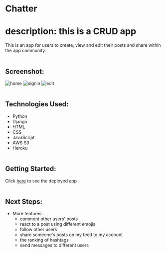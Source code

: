 # **Chatter**

# description: this is a CRUD app
This is an app for users to create, view and edit their posts and share within the app community. 
<br><br>

## Screenshot:
![home](https://user-images.githubusercontent.com/109245976/235284156-e898bc95-0f14-41fc-9692-b9e68839eb62.PNG)
![signin](https://user-images.githubusercontent.com/109245976/235284164-27ed3971-097a-489a-aaf6-5f274be9adcb.PNG)
![edit](https://user-images.githubusercontent.com/109245976/235284712-11f05bef-a83e-42e1-a945-0c849d4515e9.png)
<br><br>

## Technologies Used:
* Python
* Django
* HTML
* CSS
* JavaScript
* AWS S3
* Heroku
<br><br>

## Getting Started: 
Click [here](https://chatter-k.herokuapp.com/) to see the deployed app
<br><br>

## Next Steps:
* More features: 
  * comment other users' posts
  * react to a post using different emojis
  * follow other users
  * share someone's posts on my feed to my account
  * the ranking of hashtags
  * send messages to different users

   
